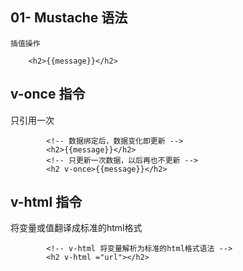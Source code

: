 ## 01- Mustache 语法
    插值操作
```
    <h2>{{message}}</h2>
```
## v-once 指令
只引用一次
```
        <!-- 数据绑定后，数据变化即更新 -->
        <h2>{{message}}</h2>
        <!-- 只更新一次数据，以后再也不更新 -->
        <h2 v-once>{{message}}</h2>
```
## v-html 指令
将变量或值翻译成标准的html格式
```
        <!-- v-html 将变量解析为标准的html格式语法 -->
        <h2 v-html ="url"></h2>
```
